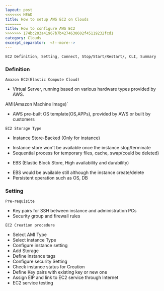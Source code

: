 ```yaml
---
layout: post
<<<<<<< HEAD
title: How to setup AWS EC2 on Clouds
=======
title: How to configure AWS EC2
>>>>>>> 174bc203a41967b7b4274630602f45119232fcd1
category: Clouds
excerpt_separator:  <!--more-->
---
```


`EC2 Definition, Setting, Connect, Stop/Start/Restart/, CLI, Summary`

### Definition

`Amazon EC2(Elastic Compute Cloud)`

 * Virtual Server, running based on various hardware types provided by AWS.

AMI(Amazon Machine Image)`

 * AWS pre-built OS template(OS,APPs), provided by AWS or built by customers

`EC2 Storage Type`

  * Instance Store-Backed (Only for instance)
   - Instance store won't be available once the instance stop/terminate
   - Sequential process for temporary files, cache, swap(could be deleted)
  * EBS (Elastic Block Store, High availability and durability)
   - EBS would be available still although the instance create/delete
   - Persistent operation such as OS, DB

### Setting

`Pre-requisite`

  * Key pairs for SSH between instance and administration PCs
  * Security group and firewall rules

`EC2 Creation procedure`

  * Select AMI Type
  * Select instance Type
  * Configure instance setting
  * Add Storage
  * Define instance tags
  * Configure security Setting
  * Check instance status for Creation
  * Define Key pairs with existing key or new one
  * Assign EIP and link to EC2 service through Internet
  * EC2 service testing

